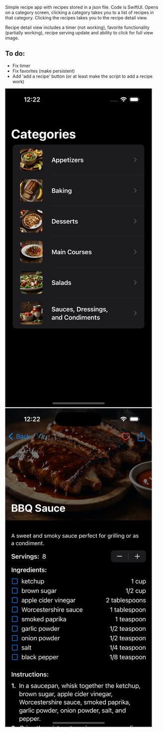 Simple recipe app with recipes stored in a json file. Code is SwiftUI. Opens on a category screen, clicking a category takes you to a list of recipes in that category. Clicking the recipes takes you to the recipe detail view.

Recipe detail view includes a timer (not working), favorite functionality (partially working), recipe serving update and ability to click for full view image.

## To do: 
- Fix timer
- Fix favorites (make persistent)
- Add 'add a recipe' button (or at least make the script to add a recipe work)

![Screenshot](https://github.com/egodevrjm/foodScribe/blob/main/Simulator%20Screenshot%20-%20iPhone%2015%20Pro%20-%202024-04-01%20at%2012.22.47.png?raw=true)
![Screenshot](https://github.com/egodevrjm/foodScribe/blob/main/Simulator%20Screenshot%20-%20iPhone%2015%20Pro%20-%202024-04-01%20at%2012.22.53.png?raw=true)
